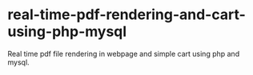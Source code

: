 # real-time-pdf-rendering-and-cart-using-php-mysql
Real time pdf file rendering in webpage and simple cart using php and mysql.

